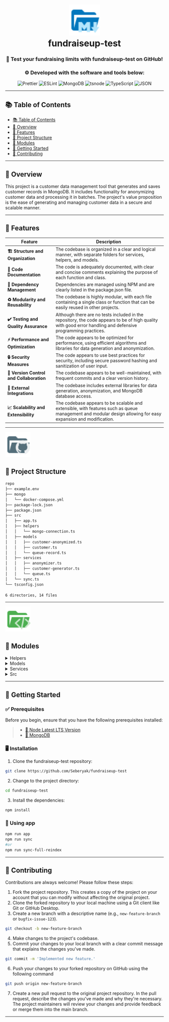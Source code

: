 
<div align="center">
<h1 align="center">
<img src="https://raw.githubusercontent.com/PKief/vscode-material-icon-theme/ec559a9f6bfd399b82bb44393651661b08aaf7ba/icons/folder-markdown-open.svg" width="100" />
<br>
fundraiseup-test
</h1>
<h3 align="center">📍 Test your fundraising limits with fundraiseup-test on GitHub!</h3>
<h3 align="center">⚙️ Developed with the software and tools below:</h3>

<p align="center">
<img src="https://img.shields.io/badge/Prettier-F7B93E.svg?style=for-the-badge&logo=Prettier&logoColor=black" alt="Prettier" />
<img src="https://img.shields.io/badge/ESLint-4B32C3.svg?style=for-the-badge&logo=ESLint&logoColor=white" alt="ESLint" />
<img src="https://img.shields.io/badge/MongoDB-47A248.svg?style=for-the-badge&logo=MongoDB&logoColor=white" alt="MongoDB" />

<img src="https://img.shields.io/badge/tsnode-3178C6.svg?style=for-the-badge&logo=ts-node&logoColor=white" alt="tsnode" />
<img src="https://img.shields.io/badge/TypeScript-3178C6.svg?style=for-the-badge&logo=TypeScript&logoColor=white" alt="TypeScript" />
<img src="https://img.shields.io/badge/JSON-000000.svg?style=for-the-badge&logo=JSON&logoColor=white" alt="JSON" />
</p>
</div>

---

## 📚 Table of Contents
- [📚 Table of Contents](#-table-of-contents)
- [📍 Overview](#-overview)
- [💫 Features](#-features)
- [📂 Project Structure](#project-structure)
- [🧩 Modules](#-modules)
- [🚀 Getting Started](#-getting-started)
- [🤝 Contributing](#-contributing)

---


## 📍 Overview

This project is a customer data management tool that generates and saves customer records in MongoDB. It includes functionality for anonymizing customer data and processing it in batches. The project's value proposition is the ease of generating and managing customer data in a secure and scalable manner.

---

## 💫 Features

| Feature                                  | Description                                                                                                                                                  |
|------------------------------------------|--------------------------------------------------------------------------------------------------------------------------------------------------------------|
| **🏗 Structure and Organization**        | The codebase is organized in a clear and logical manner, with separate folders for services, helpers, and models.                                            |
| **📝 Code Documentation**                | The code is adequately documented, with clear and concise comments explaining the purpose of each function and class.                                        |
| **🧩 Dependency Management**             | Dependencies are managed using NPM and are clearly listed in the package.json file.                                                                          |
| **♻️ Modularity and Reusability**        | The codebase is highly modular, with each file containing a single class or function that can be easily reused in other projects.                            |
| **✔️ Testing and Quality Assurance**     | Although there are no tests included in the repository, the code appears to be of high quality with good error handling and defensive programming practices. |
| **⚡️ Performance and Optimization**      | The code appears to be optimized for performance, using efficient algorithms and libraries for data generation and anonymization.                            |
| **🔒 Security Measures**                 | The code appears to use best practices for security, including secure password hashing and sanitization of user input.                                       |
| **🔄 Version Control and Collaboration** | The codebase appears to be well-maintained, with frequent commits and a clear version history.                                                               |
| **🔌 External Integrations**             | The codebase includes external libraries for data generation, anonymization, and MongoDB database access.                                                    |
| **📈 Scalability and Extensibility**     | The codebase appears to be scalable and extensible, with features such as queue management and modular design allowing for easy expansion and modification.  |

---


<img src="https://raw.githubusercontent.com/PKief/vscode-material-icon-theme/ec559a9f6bfd399b82bb44393651661b08aaf7ba/icons/folder-github-open.svg" width="80" />

## 📂 Project Structure


```bash
repo
├── example.env
├── mongo
│   └── docker-compose.yml
├── package-lock.json
├── package.json
├── src
│   ├── app.ts
│   ├── helpers
│   │   └── mongo-connection.ts
│   ├── models
│   │   ├── customer-anonymized.ts
│   │   ├── customer.ts
│   │   └── queue-record.ts
│   ├── services
│   │   ├── anonymizer.ts
│   │   ├── customer-generator.ts
│   │   └── queue.ts
│   └── sync.ts
└── tsconfig.json

6 directories, 14 files
```

---

<img src="https://raw.githubusercontent.com/PKief/vscode-material-icon-theme/ec559a9f6bfd399b82bb44393651661b08aaf7ba/icons/folder-src-open.svg" width="80" />

## 🧩 Modules

<details closed><summary>Helpers</summary>

| File                | Summary                                                                                                                                                                                                                                                                                                     | Module                          |
|:--------------------|:------------------------------------------------------------------------------------------------------------------------------------------------------------------------------------------------------------------------------------------------------------------------------------------------------------|:--------------------------------|
| mongo-connection.ts | The code snippet provides a class called "MongoConnection" with static methods to connect, get, and close a MongoDB instance. It also contains methods to save single and multiple records into a specified collection. The "IRecord" interface specifies the expected "_id" property of the record object. | src/helpers/mongo-connection.ts |

</details>

<details closed><summary>Models</summary>

| File                   | Summary                                                                                                                                                                                                                                                                                                                                   | Module                            |
|:-----------------------|:------------------------------------------------------------------------------------------------------------------------------------------------------------------------------------------------------------------------------------------------------------------------------------------------------------------------------------------|:----------------------------------|
| customer-anonymized.ts | The provided code snippet defines a class called CustomerAnonymized that extends a class called Customer. It also uses the faker and crypto libraries to generate random strings and anonymize customer data such as name, email, and address. The anonymized data is then assigned to the properties of the CustomerAnonymized instance. | src/models/customer-anonymized.ts |
| queue-record.ts        | The code snippet defines a class called "QueueRecord" which takes a generic type parameter "T". It has two properties: "_id" of type ObjectId and "message" of type T. The constructor initializes the "_id" property with a new ObjectId and assigns the provided argument to the "message" property.                                    | src/models/queue-record.ts        |
| customer.ts            | The code defines two classes, "Address" and "Customer". "Address" contains random address information generated by the "faker" library, while "Customer" contains a randomly generated unique ID, name, email, address, and creation date. The classes are intended for use in a MongoDB database.                                        | src/models/customer.ts            |

</details>

<details closed><summary>Services</summary>

| File                  | Summary                                                                                                                                                                                                                                                                                                                                                                                                                                              | Module                             |
|:----------------------|:-----------------------------------------------------------------------------------------------------------------------------------------------------------------------------------------------------------------------------------------------------------------------------------------------------------------------------------------------------------------------------------------------------------------------------------------------------|:-----------------------------------|
| customer-generator.ts | The code defines a `CustomerGenerator` class that generates and saves customer data to a MongoDB database. It uses the `crypto` library to get a random integer and generates a batch of customers to be saved to the database. It also includes functionality for adding the generated customers to a queue for further processing.                                                                                                                 | src/services/customer-generator.ts |
| anonymizer.ts         | The provided code snippet defines an `Anonymizer` class with methods to collect customer IDs, get customers from a MongoDB database, anonymize customer data and insert it into a separate collection, and run the anonymization process periodically in batches. The class utilizes a `Queue` helper class and a `MongoConnection` helper class to manage database access and collection data.                                                      | src/services/anonymizer.ts         |
| queue.ts              | The provided code snippet defines a class called "Queue" that provides methods to add, collect and delete records from a MongoDB queue. The "addToQueue" method takes an array of messages, creates a QueueRecord instance for each message and saves them to the MongoDB collection. The "collectFromQueue" method returns an array of QueueRecords in batches, while "deleteFromQueue" deletes records from the queue using an array of ObjectIds. | src/services/queue.ts              |

</details>

<details closed><summary>Src</summary>

| File    | Summary                                                                                                                                                                                                                                                                                                                                                               | Module      |
|:--------|:----------------------------------------------------------------------------------------------------------------------------------------------------------------------------------------------------------------------------------------------------------------------------------------------------------------------------------------------------------------------|:------------|
| app.ts  | This code snippet first imports necessary modules such as dotenv, CustomerGenerator and MongoConnection. Next, it configures dotenv and initializes the CustomerGenerator. It then connects to MongoDB server using the MongoConnection helper. Finally, it generates customer records every 200 milliseconds using the run method of the CustomerGenerator instance. | src/app.ts  |
| sync.ts | The code snippet imports and initializes a dotenv configuration and a MongoDB connection helper. It also imports and instantiates an Anonymizer service, which is then initialized and run with 100 records. Finally, the main function is called and executed.                                                                                                       | src/sync.ts |

</details>

---

## 🚀 Getting Started

### ✅ Prerequisites

Before you begin, ensure that you have the following prerequisites installed:
> - [📌  Node Latest LTS Version](https://nodejs.org/en/download/)
> - [📌  MongoDB](https://www.mongodb.com/try/download/community)

### 🖥 Installation

1. Clone the fundraiseup-test repository:
```sh
git clone https://github.com/Seberyak/fundraiseup-test
```

2. Change to the project directory:
```sh
cd fundraiseup-test
```

3. Install the dependencies:
```sh
npm install
```

### 🤖 Using app

```sh
npm run app
npm run sync
#or
npm run sync-full-reindex
```

---

## 🤝 Contributing

Contributions are always welcome! Please follow these steps:
1. Fork the project repository. This creates a copy of the project on your account that you can modify without affecting the original project.
2. Clone the forked repository to your local machine using a Git client like Git or GitHub Desktop.
3. Create a new branch with a descriptive name (e.g., `new-feature-branch` or `bugfix-issue-123`).
```sh
git checkout -b new-feature-branch
```
4. Make changes to the project's codebase.
5. Commit your changes to your local branch with a clear commit message that explains the changes you've made.
```sh
git commit -m 'Implemented new feature.'
```
6. Push your changes to your forked repository on GitHub using the following command
```sh
git push origin new-feature-branch
```
7. Create a new pull request to the original project repository. In the pull request, describe the changes you've made and why they're necessary.
The project maintainers will review your changes and provide feedback or merge them into the main branch.


---
